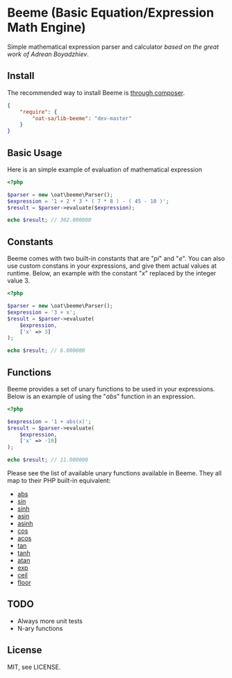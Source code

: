 # Beeme (Basic Equation/Expression Math Engine)

Simple mathematical expression parser and calculator *based on the great work of
Adrean Boyadzhiev*.

## Install
The recommended way to install Beeme is [through composer](http://getcomposer.org).

```JSON
{
    "require": {
        "oat-sa/lib-beeme": "dev-master"
    }
}
```
## Basic Usage

Here is an simple example of evaluation of mathematical expression
```php
<?php

$parser = new \oat\beeme\Parser();
$expression = '1 + 2 * 3 * ( 7 * 8 ) - ( 45 - 10 )';
$result = $parser->evaluate($expression);

echo $result; // 302.000000
```

## Constants

Beeme comes with two built-in constants that are "_pi_" and "_e_". You can also use custom constans in your expressions,
and give them actual values at runtime. Below, an example with the constant "_x_" replaced by the integer value 3.

```php
<?php

$parser = new \oat\beeme\Parser();
$expression = '3 + x';
$result = $parser->evaluate(
    $expression,
    ['x' => 3]
);

echo $result; // 6.000000
```

## Functions

Beeme provides a set of unary functions to be used in your expressions. Below is an example of using the "_abs_" function
in an expression.

```php
<?php

$expression = '1 + abs(x)';
$result = $parser->evaluate(
    $expression,
    ['x' => -10]
);

echo $result; // 11.000000
```

Please see the list of available unary functions available in Beeme. They all map to their PHP built-in equivalent:

* [abs](http://php.net/manual/en/function.abs.php)
* [sin](http://php.net/manual/en/function.sin.php)
* [sinh](http://php.net/manual/en/function.sinh.php)
* [asin](http://php.net/manual/en/function.asin.php)
* [asinh](http://php.net/manual/en/function.asinh.php)
* [cos](http://php.net/manual/en/function.cosh.php)
* [acos](http://php.net/manual/en/function.acos.php)
* [tan](http://php.net/manual/en/function.tan.php)
* [tanh](http://php.net/manual/en/function.tanh.php)
* [atan](http://php.net/manual/en/function.atan.php)
* [exp](http://php.net/manual/en/function.exp.php)
* [ceil](http://php.net/manual/en/function.ceil.php)
* [floor](http://php.net/manual/en/function.floor.php)

## TODO
  - Always more unit tests
  - N-ary functions

## License

MIT, see LICENSE.
